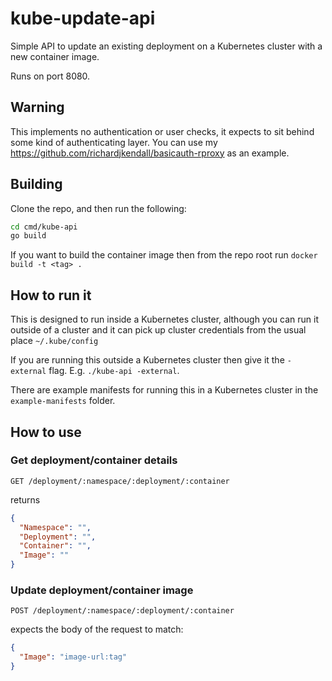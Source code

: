 # kube-update-api
Simple API to update an existing deployment on a Kubernetes cluster with a new container image.

Runs on port 8080.

## Warning

This implements no authentication or user checks, it expects to sit behind some kind of authenticating layer.  You can use my https://github.com/richardjkendall/basicauth-rproxy as an example.

## Building

Clone the repo, and then run the following:

```bash
cd cmd/kube-api
go build
```

If you want to build the container image then from the repo root run `docker build -t <tag> .`

## How to run it

This is designed to run inside a Kubernetes cluster, although you can run it outside of a cluster and it can pick up cluster credentials from the usual place `~/.kube/config`

If you are running this outside a Kubernetes cluster then give it the `-external` flag.  E.g. `./kube-api -external`.

There are example manifests for running this in a Kubernetes cluster in the `example-manifests` folder.

## How to use

### Get deployment/container details

`GET /deployment/:namespace/:deployment/:container`

returns

```json
{
  "Namespace": "",
  "Deployment": "",
  "Container": "",
  "Image": ""
}
```

### Update deployment/container image

`POST /deployment/:namespace/:deployment/:container`

expects the body of the request to match:

```json
{
  "Image": "image-url:tag"
}
```



